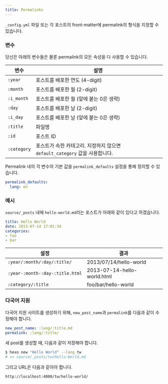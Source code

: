 ```yaml
---
title: Permalinks
---
```

`_config.yml` 파일 또는 각 포스트의 front-matter에 permalink의 형식을 지정할 수 있습니다.

### 변수

당신은 아래의 변수들은 물론 permalink의 모든 속성을 다 사용할 수 있습니다.

변수 | 설명
--- | ---
`:year` | 포스트를 배포한 연도 (4-digit)
`:month` | 포스트를 배포한 월 (2-digit)
`:i_month` | 포스트를 배포한 월 (앞에 붙는 0은 생략)
`:day` | 포스트를 배포한 날 (2-digit)
`:i_day` | 포스트를 배포한 날 (앞에 붙는 0은 생략)
`:title` | 파일명
`:id` | 포스트 ID
`:category` | 포스트가 속한 카테고리. 지정하지 않으면 `default_category` 값을 사용합니다.

Permalink 내의 각 변수의 기본 값을 `permalink_defaults` 설정을 통해 정의할 수 있습니다.

``` yaml
permalink_defaults:
  lang: en
```

### 예시

`source/_posts` 내에 `hello-world.md`라는 포스트가 아래와 같이 있다고 하겠습니다.

``` yaml
title: Hello World
date: 2013-07-14 17:01:34
categories:
- foo
- bar
```

설정 | 결과
--- | ---
`:year/:month/:day/:title/` | 2013/07/14/hello-world
`:year-:month-:day-:title.html` | 2013-07-14-hello-world.html
`:category/:title` | foo/bar/hello-world

### 다국어 지원

다국어 지원 사이트를 생성하기 위해, `new_post_name`과 `permalink`를 다음과 같이 수정해야 합니다.

``` yaml
new_post_name: :lang/:title.md
permalink: :lang/:title/
```

새 post를 생성할 때, 다음과 같이 저장해야 합니다.

``` bash
$ hexo new "Hello World" --lang tw
# => source/_posts/tw/Hello-World.md
```

그리고 URL은 다음과 같아야 합니다.

``` plain
http://localhost:4000/tw/hello-world/
```
